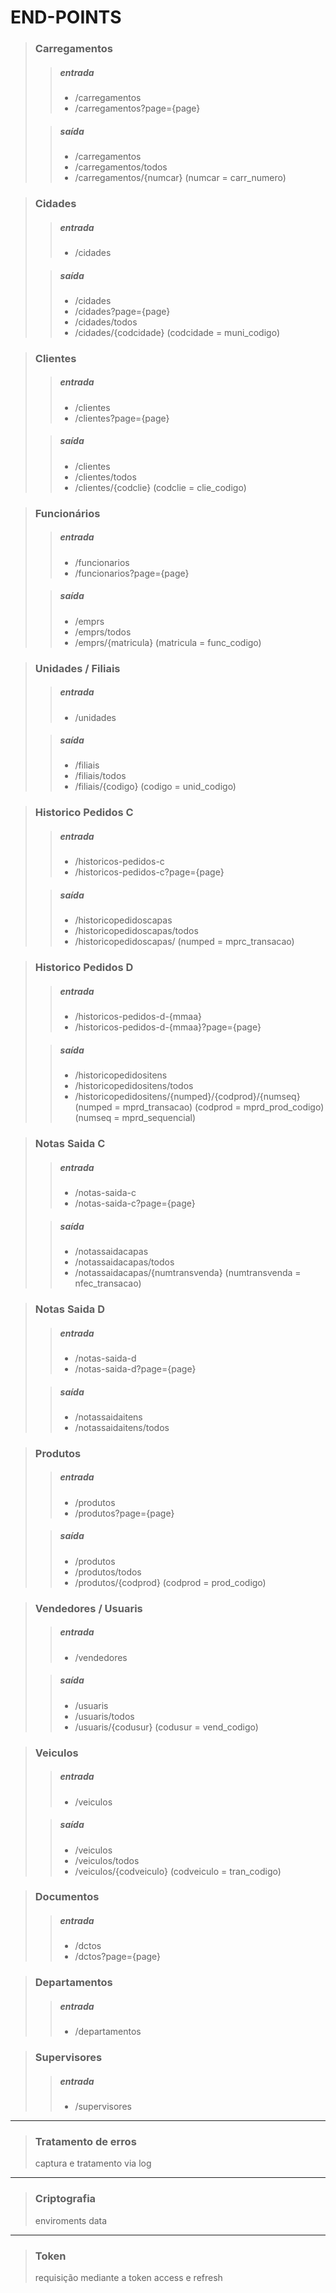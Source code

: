 # END-POINTS

>### Carregamentos
>>##### entrada
>> - /carregamentos
>> - /carregamentos?page={page}
>
>>##### saída
>> - /carregamentos
>> - /carregamentos/todos 
>> - /carregamentos/{numcar} 
(numcar = carr_numero)

>### Cidades
>>##### entrada
>> - /cidades
>
>>##### saída
>> - /cidades
>> - /cidades?page={page}
>> - /cidades/todos
>> - /cidades/{codcidade}
(codcidade = muni_codigo)

>### Clientes
>>##### entrada
>> - /clientes
>> - /clientes?page={page}
>
>>##### saída
>> - /clientes
>> - /clientes/todos
>> - /clientes/{codclie}
(codclie = clie_codigo)

>### Funcionários
>>##### entrada
>> - /funcionarios
>> - /funcionarios?page={page}
>
>>##### saída
>> - /emprs
>> - /emprs/todos
>> - /emprs/{matricula}
(matricula = func_codigo)

>### Unidades / Filiais
>>##### entrada
>> - /unidades
>
>>##### saída
>> - /filiais
>> - /filiais/todos
>> - /filiais/{codigo}
(codigo = unid_codigo)

>### Historico Pedidos C
>>##### entrada
>> - /historicos-pedidos-c
>> - /historicos-pedidos-c?page={page}
>
>>##### saída
>> - /historicopedidoscapas
>> - /historicopedidoscapas/todos
>> - /historicopedidoscapas/
(numped = mprc_transacao)

>### Historico Pedidos D
>>##### entrada
>> - /historicos-pedidos-d-{mmaa}
>> - /historicos-pedidos-d-{mmaa}?page={page}
>
>>##### saída
>> - /historicopedidositens
>> - /historicopedidositens/todos
>> - /historicopedidositens/{numped}/{codprod}/{numseq}
(numped = mprd_transacao)
(codprod = mprd_prod_codigo)
(numseq = mprd_sequencial)

>### Notas Saida C
>>##### entrada
>> - /notas-saida-c
>> - /notas-saida-c?page={page}
>
>>##### saída
>> - /notassaidacapas
>> - /notassaidacapas/todos
>> - /notassaidacapas/{numtransvenda}
(numtransvenda = nfec_transacao)

>### Notas Saida D
>>##### entrada
>> - /notas-saida-d
>> - /notas-saida-d?page={page}
>
>>##### saída
>> - /notassaidaitens
>> - /notassaidaitens/todos

>### Produtos
>>##### entrada
>> - /produtos
>> - /produtos?page={page}
>
>>##### saída
>> - /produtos
>> - /produtos/todos
>> - /produtos/{codprod}
(codprod = prod_codigo)

>### Vendedores / Usuaris
>>##### entrada
>> - /vendedores
>
>>##### saída
>> - /usuaris
>> - /usuaris/todos
>> - /usuaris/{codusur}
(codusur = vend_codigo)

>### Veiculos
>>##### entrada
>> - /veiculos
>
>>##### saída
>> - /veiculos
>> - /veiculos/todos
>> - /veiculos/{codveiculo}
(codveiculo = tran_codigo)

>### Documentos
>>##### entrada
>> - /dctos
>> - /dctos?page={page}

>### Departamentos
>>##### entrada
>> - /departamentos 

>### Supervisores
>>##### entrada
>> - /supervisores
---

>### Tratamento de erros
> captura e tratamento via log
---

>### Criptografia
> enviroments data
---

>### Token 
> requisição mediante a token access e refresh